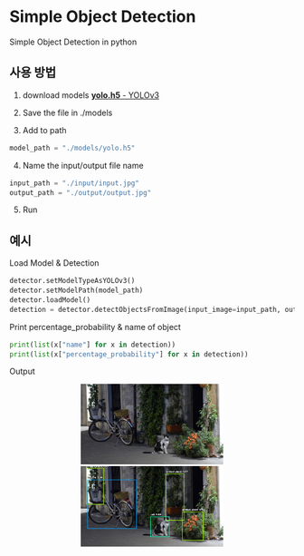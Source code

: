 # Simple Object Detection

Simple Object Detection in python

## 사용 방법

1. download models [**yolo.h5** - YOLOv3](https://github.com/OlafenwaMoses/ImageAI/releases/download/1.0/yolo.h5)

2. Save the file in ./models

3. Add to path

```python 
model_path = "./models/yolo.h5"
```

4. Name the input/output file name

```python
input_path = "./input/input.jpg"
output_path = "./output/output.jpg"
```

5. Run

## 예시

Load Model & Detection

```python
detector.setModelTypeAsYOLOv3()
detector.setModelPath(model_path)
detector.loadModel()
detection = detector.detectObjectsFromImage(input_image=input_path, output_image_path=output_path)
```

Print percentage_probability & name of object

```python
print(list(x["name"] for x in detection))
print(list(x["percentage_probability"] for x in detection))
```

Output

<p align=center>
  <img width="50%" src="https://github.com/Xenia101/Simple-Object-Detection/blob/master/input/sample_img.jpg?raw=true">
  <img width="50%" src="https://github.com/Xenia101/Simple-Object-Detection/blob/master/output/output.jpg?raw=true">
</p>
